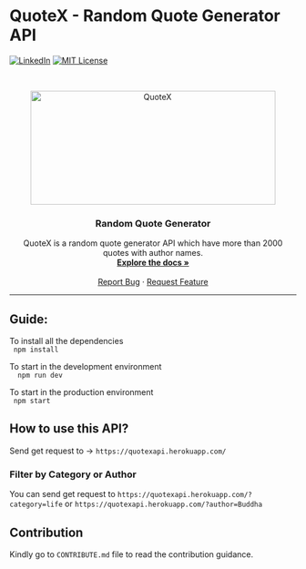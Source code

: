 # QuoteX - Random Quote Generator API

[![LinkedIn][linkedin-shield]][linkedin-url]
[![MIT License][license-shield]][license-url]


<!-- PROJECT LOGO -->
<br />
<p align="center">
  <a href="https://github.com/Adarshkumarmaheshwari/QuoteX-quotegenerationAPI">
    <img src="images\logo.png" alt="QuoteX" width="430" height="200">
  </a>

  <h3 align="center">Random Quote Generator</h3>

  <p align="center">
    QuoteX is a random quote generator API which have more than 2000 quotes with author names.
    <br />
    <a href="https://github.com/Adarshkumarmaheshwari/QuoteX-quotegenerationAPI"><strong>Explore the docs »</strong></a>
    <br />
    <br />
    <a href="https://github.com/Adarshkumarmaheshwari/QuoteX-quotegenerationAPI/issues">Report Bug</a>
    ·
    <a href="https://github.com/Adarshkumarmaheshwari/QuoteX-quotegenerationAPI/issues">Request Feature</a>
  </p>
</p>


---
## Guide:

To install all the dependencies\
 ``` npm install```

To start in the development environment\
```  npm run dev```

To start in the production environment\
 ``` npm start```

 ## How to use this API?
 Send get request to -> ``` https://quotexapi.herokuapp.com/ ```
 
 ### Filter by Category or Author
 
 You can send get request to ```https://quotexapi.herokuapp.com/?category=life``` or ```https://quotexapi.herokuapp.com/?author=Buddha```


 ## Contribution 
 Kindly go to ``` CONTRIBUTE.md ``` file to read the contribution guidance.

 [linkedin-shield]: https://img.shields.io/badge/-LinkedIn-black.svg?style=for-the-badge&logo=linkedin&colorB=555
[linkedin-url]: https://linkedin.com/in/adarshkumarmaheshwari
[license-shield]: https://img.shields.io/github/license/othneildrew/Best-README-Template.svg?style=for-the-badge
[license-url]: https://github.com/Adarshkumarmaheshwari/QuoteX-quotegenerationAPI/blob/master/LICENSE
